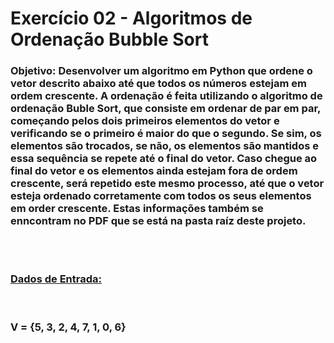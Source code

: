 <h1>Exercício 02 - Algoritmos de Ordenação Bubble Sort</h1>

<h3><b>Objetivo:</b> Desenvolver um algoritmo em Python que ordene o vetor descrito abaixo até que todos os números estejam em ordem crescente.
A ordenação é feita utilizando o algoritmo de ordenação Buble Sort, que consiste em ordenar de par em par, começando pelos dois primeiros elementos do vetor e verificando se o primeiro é maior do que o segundo. Se sim, os elementos são trocados, se não, os elementos são mantidos e essa sequência se repete até o final do vetor.
Caso chegue ao final do vetor e os elementos ainda estejam fora de ordem crescente, será repetido este mesmo processo, até que o vetor esteja ordenado corretamente com todos os seus elementos em order crescente.
Estas informações também se enncontram no PDF que se está na pasta raíz deste projeto. </h3>
<br>
<br>
<h3><b><u>Dados de Entrada:</u></h3>
<br>
<h3>V = {5, 3, 2, 4, 7, 1, 0, 6}
